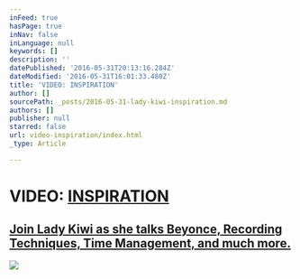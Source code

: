 ```yaml
---
inFeed: true
hasPage: true
inNav: false
inLanguage: null
keywords: []
description: ''
datePublished: '2016-05-31T20:13:16.284Z'
dateModified: '2016-05-31T16:01:33.480Z'
title: 'VIDEO: INSPIRATION'
author: []
sourcePath: _posts/2016-05-31-lady-kiwi-inspiration.md
authors: []
publisher: null
starred: false
url: video-inspiration/index.html
_type: Article

---
```

# VIDEO: [INSPIRATION][0]

## [Join Lady Kiwi as she talks Beyonce, Recording Techniques, Time Management, and much more.][0]
![](https://the-grid-user-content.s3-us-west-2.amazonaws.com/81b93dbf-0410-44a9-bdbe-8e485b90e1c1.png)

[0]: https://www.youtube.com/watch?v=vHguRtIEgU8